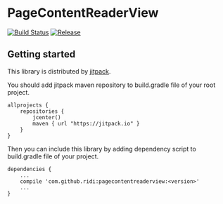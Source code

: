 # PageContentReaderView

[![Build Status](https://travis-ci.org/ridi/pagecontentreaderview.svg?branch=master)](https://travis-ci.org/ridi/pagecontentreaderview)
[![Release](https://jitpack.io/v/ridi/pagecontentreaderview.svg)](https://jitpack.io/#ridibooks/pagecontentreaderview)

## Getting started

This library is distributed by [jitpack](https://jitpack.io).

You should add jitpack maven repository to build.gradle file of your root project.

```
allprojects {
    repositories {
        jcenter()
        maven { url "https://jitpack.io" }
    }
}
```

Then you can include this library by adding dependency script to build.gradle file of your project.

```
dependencies {
    ...
    compile 'com.github.ridi:pagecontentreaderview:<version>'
    ...
}
```
